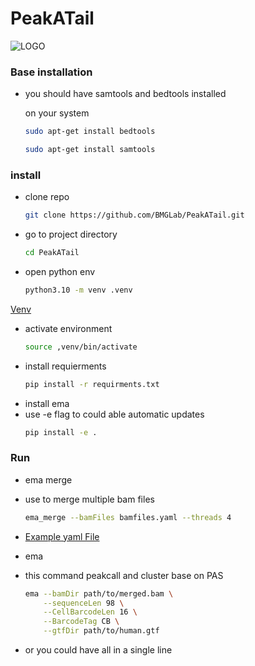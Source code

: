 # PeakATail
![LOGO](https://github.com/user-attachments/assets/9fcae81d-59f9-4bd4-aa22-1d09a03bf2b1)

### Base installation 
- you should have samtools and bedtools installed

    on your system
    ```bash 
    sudo apt-get install bedtools
    ```
    ```bash
    sudo apt-get install samtools
    ```

### install

- clone repo 
    ```bash
    git clone https://github.com/BMGLab/PeakATail.git
    ```
- go to project directory
    ```bash
    cd PeakATail
    ```
- open python env
    ```bash
    python3.10 -m venv .venv
    ```
[Venv](https://docs.python.org/3/library/venv.html)
- activate environment 
    ```bash 
    source ,venv/bin/activate
    ```
- install requierments
    ```bash
    pip install -r requirments.txt
    ```
- install ema 
- use -e flag to could able automatic updates
    ```bash
    pip install -e .
    ```

### Run 

- ema merge
- use to merge multiple bam files 
    ```bash
    ema_merge --bamFiles bamfiles.yaml --threads 4
    ```

- [Example yaml File](example.yaml)

- ema 
- this command peakcall and cluster base on PAS 
    ```bash
    ema --bamDir path/to/merged.bam \
        --sequenceLen 98 \
        --CellBarcodeLen 16 \
        --BarcodeTag CB \
        --gtfDir path/to/human.gtf

    ```
- or you could have all in a single line 
